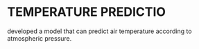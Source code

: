 # TEMPERATURE PREDICTIO
 developed a model that can predict air temperature according to atmospheric pressure.
